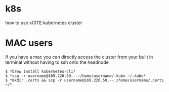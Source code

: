 # k8s
how to use xCITE kubernetes cluster 

# MAC users
If you have a mac you can directly access the cluster from your built in terminal without having to ssh onto the headnode
```
$ *brew install kubernetes-cli*
$ *scp -r username@169.226.59.--:/home/username/.kube ~/.kube*
$ *mkdir .certs && scp -r username@169.226.59.--:/home/username/.certs ~/*
```
